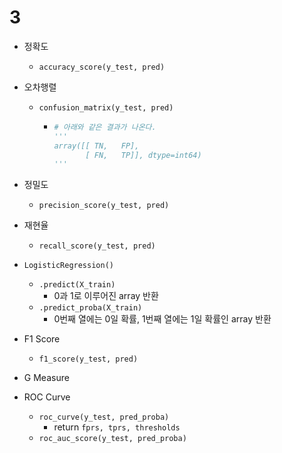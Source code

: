 # 3

- 정확도

  - `accuracy_score(y_test, pred)`

- 오차행렬

  - `confusion_matrix(y_test, pred)`

    - ```python
      # 아래와 같은 결과가 나온다.
      '''
      array([[ TN,   FP],
             [ FN,   TP]], dtype=int64)
      '''
      ```

- 정밀도

  - `precision_score(y_test, pred)`

- 재현율

  - `recall_score(y_test, pred)`

- `LogisticRegression()`

  - `.predict(X_train)`
    - 0과 1로 이루어진 array 반환
  - `.predict_proba(X_train)`
    - 0번째 열에는 0일 확률, 1번째 열에는 1일 확률인 array 반환

- F1 Score

  - `f1_score(y_test, pred)`

- G Measure

- ROC Curve

  - `roc_curve(y_test, pred_proba)`
    - return `fprs, tprs, thresholds`
  - `roc_auc_score(y_test, pred_proba)`

